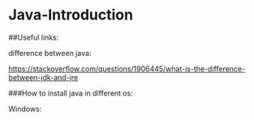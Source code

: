 # Java-Introduction

##Useful links:

difference between java:

https://stackoverflow.com/questions/1906445/what-is-the-difference-between-jdk-and-jre

###How to install java in different os:

Windows:

